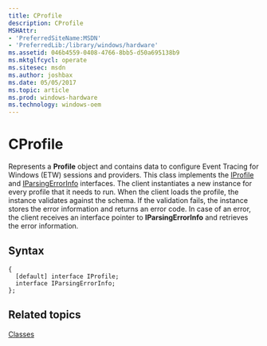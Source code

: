 ```yaml
---
title: CProfile
description: CProfile
MSHAttr:
- 'PreferredSiteName:MSDN'
- 'PreferredLib:/library/windows/hardware'
ms.assetid: 046b4559-0408-4766-8bb5-d50a695138b9
ms.mktglfcycl: operate
ms.sitesec: msdn
ms.author: joshbax
ms.date: 05/05/2017
ms.topic: article
ms.prod: windows-hardware
ms.technology: windows-oem
---
```


# CProfile


Represents a **Profile** object and contains data to configure Event Tracing for Windows (ETW) sessions and providers. This class implements the [IProfile](iprofile.md) and [IParsingErrorInfo](iparsingerrorinfo.md) interfaces. The client instantiates a new instance for every profile that it needs to run. When the client loads the profile, the instance validates against the schema. If the validation fails, the instance stores the error information and returns an error code. In case of an error, the client receives an interface pointer to **IParsingErrorInfo** and retrieves the error information.

## Syntax


```
{
  [default] interface IProfile;
  interface IParsingErrorInfo;
};
```

## Related topics


[Classes](classes.md)

 

 







